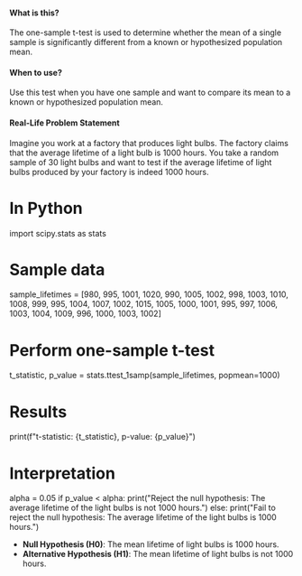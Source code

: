 #### **What is this?**

The one-sample t-test is used to determine whether the mean of a single sample is significantly different from a known or hypothesized population mean.

#### **When to use?**

Use this test when you have one sample and want to compare its mean to a known or hypothesized population mean.

#### **Real-Life Problem Statement**

Imagine you work at a factory that produces light bulbs. The factory claims that the average lifetime of a light bulb is 1000 hours. You take a random sample of 30 light bulbs and want to test if the average lifetime of light bulbs produced by your factory is indeed 1000 hours.

# In Python


import scipy.stats as stats

# Sample data
sample_lifetimes = [980, 995, 1001, 1020, 990, 1005, 1002, 998, 1003, 1010,
                    1008, 999, 995, 1004, 1007, 1002, 1015, 1005, 1000, 1001,
                    995, 997, 1006, 1003, 1004, 1009, 996, 1000, 1003, 1002]

# Perform one-sample t-test
t_statistic, p_value = stats.ttest_1samp(sample_lifetimes, popmean=1000)

# Results
print(f"t-statistic: {t_statistic}, p-value: {p_value}")

# Interpretation
alpha = 0.05
if p_value < alpha:
    print("Reject the null hypothesis: The average lifetime of the light bulbs is not 1000 hours.")
else:
    print("Fail to reject the null hypothesis: The average lifetime of the light bulbs is 1000 hours.")



- **Null Hypothesis (H0)**: The mean lifetime of light bulbs is 1000 hours.
- **Alternative Hypothesis (H1​)**: The mean lifetime of light bulbs is not 1000 hours.
